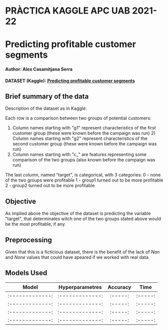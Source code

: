 # PRÀCTICA KAGGLE APC UAB 2021-22 
# Predicting profitable customer segments
#### Author: Alex Casamitjana Serra
#### DATASET (Kaggle): [Predicting profitable customer segments](https://www.kaggle.com/tsiaras/predicting-profitable-customer-segments)

## **Brief summary of the data**
Description of the dataset as in Kaggle:

Each row is a comparison between two groups of potential customers:
1) Column names starting with "g1" represent characteristics of the first customer group (these were known before the campaign was run) 2) Column names starting with "g2" represent characteristics of the second customer group (these were known before the campaign was run)
3) Column names starting with "c_" are features representing some comparison of the two groups (also known before the campaign was run)

The last column, named "target", is categorical, with 3 categories:
0 - none of the two groups were profitable
1 - group1 turned out to be more profitable
2 - group2 turned out to be more profitable

## **Objective**
As implied above the objective of the dataset is predicting the variable "target", that determinates witch one of the two groups stated above would be the most profitable, if any. 


## **Preprocessing** 
Given that this is a ficticious dataset, there is the benefit of the lack of _Nan_ and _None_ values that could have apeared if we worked with real data. 



## **Models Used**

| **Model**        | **Hyperparametres**  | **Accuracy**  | **Time** |
| :-------------: |:-------------:| :-----:| :-----:|
| :-------------: |:-------------:| :-----:| :-----:|
| :-------------: |:-------------:| :-----:| :-----:|
| :-------------: |:-------------:| :-----:| :-----:|
| :-------------: |:-------------:| :-----:| :-----:|